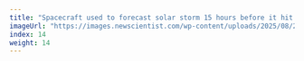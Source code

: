 ```yaml
---
title: "Spacecraft used to forecast solar storm 15 hours before it hit Earth"
imageUrl: "https://images.newscientist.com/wp-content/uploads/2025/08/29170705/SEI_263648113.jpg?width=788"
index: 14
weight: 14
---
```

